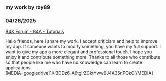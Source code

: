 ### my work by roy89
### 04/26/2025
[B4X Forum - B4A - Tutorials](https://www.b4x.com/android/forum/threads/166750/)

Hello friends, here I share my work. I accept criticism and help to improve my app. If someone wants to modify something, you have my full support. I want to give my app a more elegant and professional touch. I hope you enjoy it and contribute something more. Thanks to all those who contribute so that people like me who have no knowledge can learn to create applications.  
 [MEDIA=googledrive]1Xl3DDz6\_A6tgirZCktYww6J4A35nPOkC[/MEDIA]